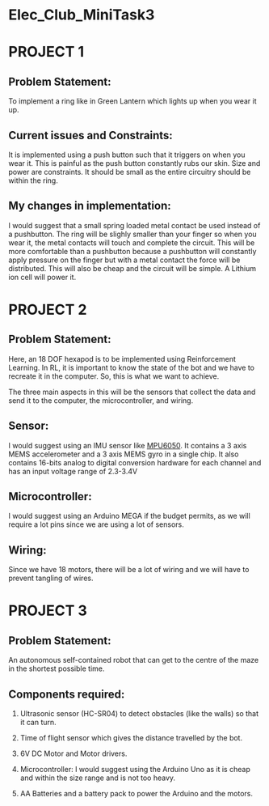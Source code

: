 # Elec_Club_MiniTask3
# PROJECT 1
## Problem Statement:
To implement a ring like in Green Lantern which lights up when you wear it up.

## Current issues and Constraints:
It is implemented using a push button such that it triggers on when you wear it. This is painful as the push button constantly rubs our skin. Size and power are constraints. It should be small as the entire circuitry should be within the ring.

## My changes in implementation:
I would suggest that a small spring loaded metal contact be used instead of a pushbutton. The ring will be slighly smaller than your finger so when you wear it, the metal contacts will touch and complete the circuit. This will be more comfortable than a pushbutton because a pushbutton will constantly apply pressure on the finger but with a metal contact the force will be distributed. This will also be cheap and the circuit will be simple. A Lithium ion cell will power it.

# PROJECT 2
## Problem Statement:
Here, an 18 DOF hexapod is to be implemented using Reinforcement Learning. In RL, it is important to know the state of the bot and we have to recreate it in the computer. So, this is what we want to achieve.

The three main aspects in this will be the sensors that collect the data and send it to the computer, the microcontroller, and wiring.

## Sensor:
I would suggest using an IMU sensor like [MPU6050](https://invensense.tdk.com/wp-content/uploads/2015/02/MPU-6000-Datasheet1.pdf). It contains a 3 axis MEMS accelerometer and a 3 axis MEMS gyro in a single chip. It also contains 16-bits analog to digital conversion hardware for each channel and has an input voltage range of 2.3-3.4V

## Microcontroller:
I would suggest using an Arduino MEGA if the budget permits, as we will require a lot pins since we are using a lot of sensors.

## Wiring:
Since we have 18 motors, there will be a lot of wiring and we will have to prevent tangling of wires. 

# PROJECT 3
## Problem Statement: 
An autonomous self-contained robot that can get to the centre of the maze in the shortest possible time.

## Components required: 
1. Ultrasonic sensor (HC-SR04) to detect obstacles (like the walls) so that it can turn.

2. Time of flight sensor which gives the distance travelled by the bot.

3. 6V DC Motor and Motor drivers.

4. Microcontroller: I would suggest using the Arduino Uno as it is cheap and within the size range and is not too heavy.

5. AA Batteries and a battery pack to power the Arduino and the motors.
